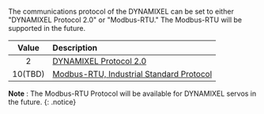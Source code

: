 The communications protocol of the DYNAMIXEL can be set to either "DYNAMIXEL Protocol 2.0" or "Modbus-RTU." The Modbus-RTU will be supported in the future.

| Value   | Description                                                       |
|:-------:|:------------------------------------------------------------------|
| 2       | [DYNAMIXEL Protocol 2.0]                                          |
| 10(TBD) | [Modbus-RTU, Industrial Standard Protocol]                        |

[DYNAMIXEL Protocol 2.0]: /docs/en/dxl/protocol2/
[Modbus-RTU, Industrial Standard Protocol]: http://modbus.org/docs/PI_MBUS_300.pdf

**Note** : The Modbus-RTU Protocol will be available for DYNAMIXEL servos in the future.
{: .notice}

